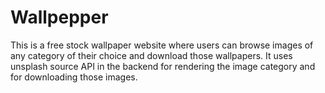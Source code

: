 # Wallpepper
This is a free stock wallpaper website where users can browse images of any category of their choice and download those wallpapers. It uses unsplash source API in the backend for rendering the image category and for downloading those images.
